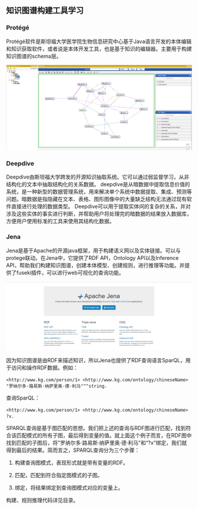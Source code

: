 ## 知识图谱构建工具学习  
### Protégé

 Protégé软件是斯坦福大学医学院生物信息研究中心基于Java语言开发的本体编辑和知识获取软件，或者说是本体开发工具，也是基于知识的编辑器。主要用于构建知识图谱的schema层。

![image-20201016202906130](./image-20201016202906130.png)

### Deepdive  
Deepdive由斯坦福大学跨发的开源知识抽取系统。它可以通过弱监督学习，从非结构化的文本中抽取结构化的关系数据。
deepdive是从暗数据中提取信息价值的系统，是一种新型的数据管理系统，用来解决单个系统中数据提取、集成、预测等问题。暗数据是指隐藏在文本、表格、图形图像中的大量缺乏结构无法通过现有软件直接进行处理的数据类型。
Deepdive可以用于提取实体间的复杂的关系，并对涉及这些实体的事实进行判断，并帮助用户将处理完的暗数据的结果放入数据库，方便用户使用标准的工具来使用其结构化数据。

### Jena

 Jena是基于Apache的开源java框架，用于构建语义网以及实体链接。可以与protege联动。在Jena中，它提供了RDF API，Ontology API以及Inference API，帮助我们构建知识图谱，创建本体模型、创建规则，进行推理等功能。并提供了fuseki插件，可以进行web可视化的查询功能。

![image-20201016203529320](./image-20201016203529320.png)

 因为知识图谱是由RDF来描述知识，所以Jena也提供了RDF查询语言SparQL，用于访问和操作RDF数据。例如：

`<http://www.kg.com/person/1> <http://www.kg.com/ontology/chineseName> "罗纳尔多·路易斯·纳萨里奥·德·利马"^^string.`

查询SparQL：

`<http://www.kg.com/person/1> <http://www.kg.com/ontology/chineseName> ?x.`

SPARQL查询是基于图匹配的思想。我们把上述的查询与RDF图进行匹配，找到符合该匹配模式的所有子图，最后得到变量的值。就上面这个例子而言，在RDF图中找到匹配的子图后，将"罗纳尔多·路易斯·纳萨里奥·德·利马"和“?x”绑定，我们就得到最后的结果。简而言之，SPARQL查询分为三个步骤：

1.  构建查询图模式，表现形式就是带有变量的RDF。

2.  匹配，匹配到符合指定图模式的子图。

3.  绑定，将结果绑定到查询图模式对应的变量上。

构建、规则推理代码详见目录。


